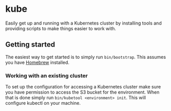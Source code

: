 # kube
Easily get up and running with a Kubernetes cluster by installing tools and providing scripts to make things easier to work with.

## Getting started
The easiest way to get started is to simply run `bin/bootstrap`. This assumes you have [Homebrew](http://brew.sh/) installed.

### Working with an existing cluster
To set up the configuration for accessing a Kubernetes cluster make sure you have permission to access the S3 bucket for the environment.
When that is done simply run `bin/kubetool <environment> init`. This will configure kubectl on your machine.


